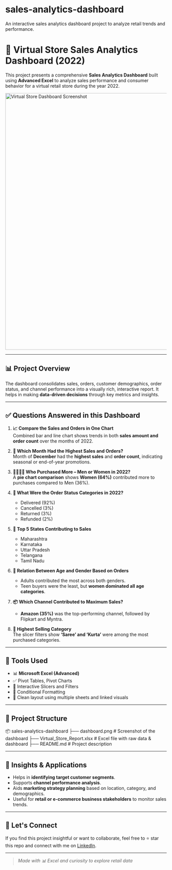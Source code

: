 # sales-analytics-dashboard
An interactive sales analytics dashboard project to analyze retail trends and performance.
# 🛒 Virtual Store Sales Analytics Dashboard (2022)

This project presents a comprehensive **Sales Analytics Dashboard** built using **Advanced Excel** to analyze sales performance and consumer behavior for a virtual retail store during the year 2022.

<img src="https://github.com/your-username/your-repo-name/blob/main/dashboard.png" alt="Virtual Store Dashboard Screenshot" width="800"/>

---

## 📊 Project Overview

The dashboard consolidates sales, orders, customer demographics, order status, and channel performance into a visually rich, interactive report. It helps in making **data-driven decisions** through key metrics and insights.

---

## ✅ Questions Answered in this Dashboard

1. **📈 Compare the Sales and Orders in One Chart**  
   Combined bar and line chart shows trends in both **sales amount and order count** over the months of 2022.

2. **📅 Which Month Had the Highest Sales and Orders?**  
   Month of **December** had the **highest sales** and **order count**, indicating seasonal or end-of-year promotions.

3. **🧍‍♀️🧍‍♂️ Who Purchased More – Men or Women in 2022?**  
   A **pie chart comparison** shows **Women (64%)** contributed more to purchases compared to Men (36%).

4. **🚚 What Were the Order Status Categories in 2022?**  
   - Delivered (92%)  
   - Cancelled (3%)  
   - Returned (3%)  
   - Refunded (2%)  

5. **📌 Top 5 States Contributing to Sales**
   - Maharashtra
   - Karnataka
   - Uttar Pradesh
   - Telangana
   - Tamil Nadu

6. **👫 Relation Between Age and Gender Based on Orders**  
   - Adults contributed the most across both genders.  
   - Teen buyers were the least, but **women dominated all age categories**.

7. **📦 Which Channel Contributed to Maximum Sales?**  
   - **Amazon (35%)** was the top-performing channel, followed by Flipkart and Myntra.

8. **🧥 Highest Selling Category**  
   The slicer filters show **‘Saree’ and ‘Kurta’** were among the most purchased categories.

---

## 🧰 Tools Used

- 📊 **Microsoft Excel (Advanced)**
- ✅ Pivot Tables, Pivot Charts
- 🧩 Interactive Slicers and Filters
- 🎨 Conditional Formatting
- 📁 Clean layout using multiple sheets and linked visuals

---

## 📁 Project Structure
📦 sales-analytics-dashboard
├── dashboard.png # Screenshot of the dashboard
├── Virtual_Store_Report.xlsx # Excel file with raw data & dashboard
├── README.md # Project description


---

## 📌 Insights & Applications

- Helps in **identifying target customer segments**.
- Supports **channel performance analysis**.
- Aids **marketing strategy planning** based on location, category, and demographics.
- Useful for **retail or e-commerce business stakeholders** to monitor sales trends.

---

## 📣 Let's Connect

If you find this project insightful or want to collaborate, feel free to ⭐ star this repo and connect with me on [LinkedIn](https://www.linkedin.com).

---

> _Made with 📊 Excel and curiosity to explore retail data_


